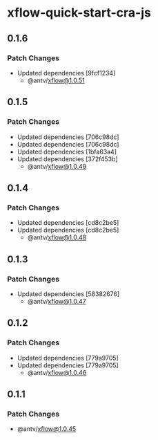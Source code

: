 # xflow-quick-start-cra-js

## 0.1.6

### Patch Changes

- Updated dependencies [9fcf1234]
  - @antv/xflow@1.0.51

## 0.1.5

### Patch Changes

- Updated dependencies [706c98dc]
- Updated dependencies [706c98dc]
- Updated dependencies [1bfa63a4]
- Updated dependencies [372f453b]
  - @antv/xflow@1.0.49

## 0.1.4

### Patch Changes

- Updated dependencies [cd8c2be5]
- Updated dependencies [cd8c2be5]
  - @antv/xflow@1.0.48

## 0.1.3

### Patch Changes

- Updated dependencies [58382676]
  - @antv/xflow@1.0.47

## 0.1.2

### Patch Changes

- Updated dependencies [779a9705]
- Updated dependencies [779a9705]
  - @antv/xflow@1.0.46

## 0.1.1

### Patch Changes

- @antv/xflow@1.0.45
